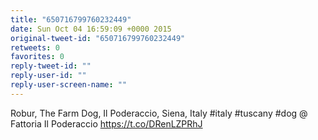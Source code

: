 ```yaml
---
title: "650716799760232449"
date: Sun Oct 04 16:59:09 +0000 2015
original-tweet-id: "650716799760232449"
retweets: 0
favorites: 0
reply-tweet-id: ""
reply-user-id: ""
reply-user-screen-name: ""
---
```

Robur, The Farm Dog, Il Poderaccio, Siena, Italy #italy #tuscany #dog @ Fattoria Il Poderaccio <a href="https://t.co/DRenLZPRhJ">https://t.co/DRenLZPRhJ</a>

